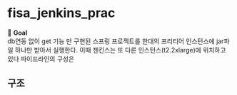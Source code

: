 # fisa_jenkins_prac

🥅 **Goal** <br/>
db연동 없이 get 기능 만 구현된 스프링 프로젝트를 한대의 프리티어 인스턴스에 jar파일 하나만 받아서 실행한다.
이때 젠킨스는 또 다른 인스턴스(t2.2xlarge)에 위치하고 있다
파이프라인의 구성은 
<br/>

## 구조
